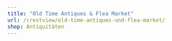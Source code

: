 ```yaml
---
title: "Old Time Antiques & Flea Market"
url: /crestview/old-time-antiques-und-flea-market/
shop: Antiquitäten
---
```

